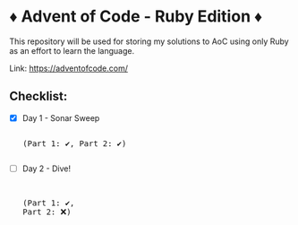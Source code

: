 # ♦️ Advent of Code - Ruby Edition ♦️

This repository will be used for storing my solutions to AoC using only Ruby as an effort to learn the language. 

Link: <https://adventofcode.com/>

## Checklist: 

- [x] Day 1 - Sonar Sweep<pre>       <pre>(Part 1: ✔️, Part 2: ✔️)
- [ ] Day 2 - Dive!<pre>             <pre>(Part 1: ✔️, Part 2: ❌)
